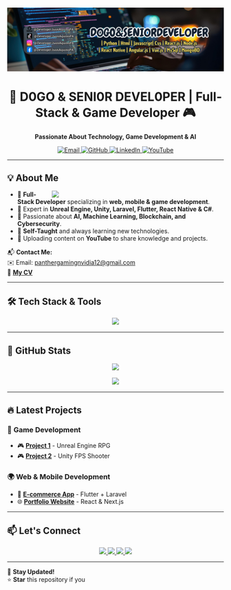 <!-- Banner -->
<p align="center">
  <img src="https://github.com/DeveloperJuanAquinoPA/DeveloperJuanAquinoPA/blob/main/LogoPT.png" width="800">
</p>

<h1 align="center">🚀 D0GO & SENI0R DEVEL0PER | Full-Stack & Game Developer 🎮</h1>

<p align="center">
  <b>Passionate About Technology, Game Development & AI</b>
</p>

<!-- Contact Icons -->
<p align="center">
  <a href="mailto:panthergamingnvidia12@gmail.com">
    <img src="https://img.icons8.com/bubbles/50/000000/gmail.png" alt="Email"/>
  </a>
  <a href="https://github.com/DeveloperJuanAquinoPA">
    <img src="https://img.icons8.com/bubbles/50/000000/github.png" alt="GitHub"/>
  </a>
  <a href="https://www.linkedin.com/in/jesús-josué-castañeda-colcas-9a73a5312">
    <img src="https://img.icons8.com/bubbles/50/000000/linkedin.png" alt="LinkedIn"/>
  </a>
  <a href="https://www.youtube.com/@D0GO_SENI0RDEVEL0PER">
    <img src="https://img.icons8.com/bubbles/50/000000/youtube.png" alt="YouTube"/>
  </a>
</p>

---

## 💡 About Me  
<p align="left">
  <img align="right" src="https://cdn.dribbble.com/users/2131993/screenshots/4948736/media/45dceb640723d72436c427add7966cf8.gif" width="400">
</p>

- 🔹 **Full-Stack Developer** specializing in **web, mobile & game development**.  
- 🔹 Expert in **Unreal Engine, Unity, Laravel, Flutter, React Native & C#**.  
- 🔹 Passionate about **AI, Machine Learning, Blockchain, and Cybersecurity**.  
- 🔹 **Self-Taught** and always learning new technologies.  
- 🔹 Uploading content on **YouTube** to share knowledge and projects.  

📬 **Contact Me:**  
✉️ Email: [panthergamingnvidia12@gmail.com](mailto:panthergamingnvidia12@gmail.com)  
📄 [**My CV**](https://onedrive.live.com/?authkey=%21AKntgUe4LOwU4xA&id=2C11D5C642133C04%213605&cid=2C11D5C642133C04&parId=root&parQt=sharedby&o=OneUp)  

---

## 🛠 Tech Stack & Tools  
<p align="center">
  <a href="https://skillicons.dev">
    <img src="https://skillicons.dev/icons?i=angular,aws,azure,blender,bootstrap,c,cs,cpp,cmake,dart,nodejs,vscode,visualstudio,debian,django,dotnet,express,firebase,flask,flutter,gcp,git,github,githubactions,gitlab,gradle,idea,java,react,html,css,js,jquery,kali,kotlin,laravel,linux,matlab,mongodb,mysql,nestjs,nextjs,nodejs,npm,php,postman,py,r,react,sqlite,selenium,swift,tailwind,tensorflow,ubuntu,unity,unrealengine,vue,yarn,figma&theme=dark&perline=13">
  </a>
</p>

---

## 🌟 GitHub Stats  
<p align="center">
  <img src="https://github-readme-stats.vercel.app/api?username=DeveloperJuanAquinoPA&show_icons=true&theme=radical">
</p>

<p align="center">
  <img src="https://github-profile-trophy.vercel.app/?username=DeveloperJuanAquinoPA&theme=radical&no-frame=false&no-bg=true&margin-w=6">
</p>

---

## 🔥 Latest Projects  
### 🚀 **Game Development**  
- 🎮 **[Project 1](https://github.com/DeveloperJuanAquinoPA/GameProject1)** - Unreal Engine RPG  
- 🎮 **[Project 2](https://github.com/DeveloperJuanAquinoPA/GameProject2)** - Unity FPS Shooter  

### 🌍 **Web & Mobile Development**  
- 📱 **[E-commerce App](https://github.com/DeveloperJuanAquinoPA/EcommerceApp)** - Flutter + Laravel  
- 🌐 **[Portfolio Website](https://github.com/DeveloperJuanAquinoPA/PortfolioSite)** - React & Next.js  

---

## 📫 Let's Connect  
<p align="center">
  <a href="https://www.linkedin.com/in/jesús-josué-castañeda-colcas-9a73a5312">
    <img src="https://img.icons8.com/fluency/48/000000/linkedin.png"/>
  </a>
  <a href="https://www.instagram.com/anushkawijegoonawardana97/">
    <img src="https://img.icons8.com/fluency/48/000000/instagram-new.png"/>
  </a>
  <a href="https://www.facebook.com/AnushkaWijegoonawardana97">
    <img src="https://img.icons8.com/fluency/48/000000/facebook.png"/>
  </a>
  <a href="https://www.youtube.com/@D0GO_SENI0RDEVEL0PER">
    <img src="https://img.icons8.com/fluency/48/000000/youtube.png"/>
  </a>
</p>

---

🔔 **Stay Updated!**  
⭐ **Star** this repository if you